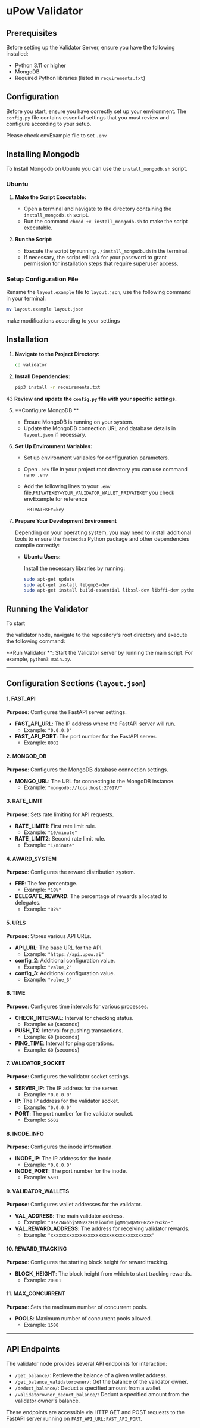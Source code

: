 # uPow Validator

## Prerequisites

Before setting up the Validator Server, ensure you have the following installed:

- Python 3.11 or higher
- MongoDB
- Required Python libraries (listed in `requirements.txt`)

## Configuration

Before you start, ensure you have correctly set up your environment. The `config.py` file contains essential settings that you must review and configure according to your setup.

Please check envExample file to set `.env`

## Installing Mongodb

To Install Mongodb on Ubuntu you can use the `install_mongodb.sh` script.

### Ubuntu

1. **Make the Script Executable:**

   - Open a terminal and navigate to the directory containing the `install_mongodb.sh` script.
   - Run the command `chmod +x install_mongodb.sh` to make the script executable.

2. **Run the Script:**
   - Execute the script by running `./install_mongodb.sh` in the terminal.
   - If necessary, the script will ask for your password to grant permission for installation steps that require superuser access.

### Setup Configuration File

Rename the `layout.example` file to `layout.json`, use the following command in your terminal:

```sh
mv layout.example layout.json
```

make modifications according to your settings

## Installation

1. **Navigate to the Project Directory:**

   ```bash
   cd validator
   ```

2. **Install Dependencies:**

   ```bash
   pip3 install -r requirements.txt
   ```

43 **Review and update the `config.py` file with your specific settings.**

5. **Configure MongoDB **

   - Ensure MongoDB is running on your system.
   - Update the MongoDB connection URL and database details in `layout.json` if necessary.

6. **Set Up Environment Variables:**

   - Set up environment variables for configuration parameters.
   - Open `.env` file in your project root directory you can use command `nano .env`
   - Add the following lines to your `.env` file,`PRIVATEKEY=YOUR_VALIDATOR_WALLET_PRIVATEKEY` you check envExample for reference

     ```
      PRIVATEKEY=key
     ```

7. **Prepare Your Development Environment**

   Depending on your operating system, you may need to install additional tools to ensure the `fastecdsa` Python package and other dependencies compile correctly:

   - **Ubuntu Users:**

     Install the necessary libraries by running:

     ```bash
     sudo apt-get update
     sudo apt-get install libgmp3-dev
     sudo apt-get install build-essential libssl-dev libffi-dev python3-dev
     ```

## Running the Validator

To start

the validator node, navigate to the repository's root directory and execute the following command:

**Run Validator **: Start the Validator server by running the main script. For example, `python3 main.py`.

---

## Configuration Sections (`layout.json`)

#### 1. FAST_API

**Purpose**: Configures the FastAPI server settings.

- **FAST_API_URL**: The IP address where the FastAPI server will run.
  - Example: `"0.0.0.0"`
- **FAST_API_PORT**: The port number for the FastAPI server.
  - Example: `8002`

#### 2. MONGOD_DB

**Purpose**: Configures the MongoDB database connection settings.

- **MONGO_URL**: The URL for connecting to the MongoDB instance.
  - Example: `"mongodb://localhost:27017/"`

#### 3. RATE_LIMIT

**Purpose**: Sets rate limiting for API requests.

- **RATE_LIMIT1**: First rate limit rule.
  - Example: `"10/minute"`
- **RATE_LIMIT2**: Second rate limit rule.
  - Example: `"1/minute"`

#### 4. AWARD_SYSTEM

**Purpose**: Configures the reward distribution system.

- **FEE**: The fee percentage.
  - Example: `"18%"`
- **DELEGATE_REWARD**: The percentage of rewards allocated to delegates.
  - Example: `"82%"`

#### 5. URLS

**Purpose**: Stores various API URLs.

- **API_URL**: The base URL for the API.
  - Example: `"https://api.upow.ai"`
- **config_2**: Additional configuration value.
  - Example: `"value_2"`
- **config_3**: Additional configuration value.
  - Example: `"value_3"`

#### 6. TIME

**Purpose**: Configures time intervals for various processes.

- **CHECK_INTERVAL**: Interval for checking status.
  - Example: `60` (seconds)
- **PUSH_TX**: Interval for pushing transactions.
  - Example: `60` (seconds)
- **PING_TIME**: Interval for ping operations.
  - Example: `60` (seconds)

#### 7. VALIDATOR_SOCKET

**Purpose**: Configures the validator socket settings.

- **SERVER_IP**: The IP address for the server.
  - Example: `"0.0.0.0"`
- **IP**: The IP address for the validator socket.
  - Example: `"0.0.0.0"`
- **PORT**: The port number for the validator socket.
  - Example: `5502`

#### 8. INODE_INFO

**Purpose**: Configures the inode information.

- **INODE_IP**: The IP address for the inode.
  - Example: `"0.0.0.0"`
- **INODE_PORT**: The port number for the inode.
  - Example: `5501`

#### 9. VALIDATOR_WALLETS

**Purpose**: Configures wallet addresses for the validator.

- **VAL_ADDRESS**: The main validator address.
  - Example: `"DseZNohbj5NN2XzFUaioufN6jgMNqwQaMYGG2x8rGxkoH"`
- **VAL_REWARD_ADDRESS**: The address for receiving validator rewards.
  - Example: `"xxxxxxxxxxxxxxxxxxxxxxxxxxxxxxxxxxxxxx"`

#### 10. REWARD_TRACKING

**Purpose**: Configures the starting block height for reward tracking.

- **BLOCK_HEIGHT**: The block height from which to start tracking rewards.
  - Example: `20001`

#### 11. MAX_CONCURRENT

**Purpose**: Sets the maximum number of concurrent pools.

- **POOLS**: Maximum number of concurrent pools allowed.
  - Example: `1500`

---

## API Endpoints

The validator node provides several API endpoints for interaction:

- `/get_balance/`: Retrieve the balance of a given wallet address.
- `/get_balance_validatorowner/`: Get the balance of the validator owner.
- `/deduct_balance/`: Deduct a specified amount from a wallet.
- `/validatorowner_deduct_balance/`: Deduct a specified amount from the validator owner's balance.

These endpoints are accessible via HTTP GET and POST requests to the FastAPI server running on `FAST_API_URL:FAST_API_PORT`.
